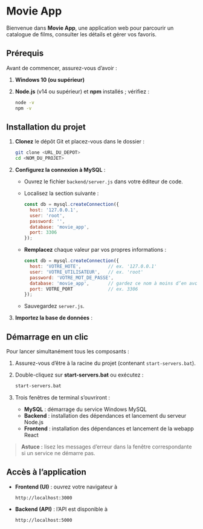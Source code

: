 # Movie App

Bienvenue dans **Movie App**, une application web pour parcourir un catalogue de films, consulter les détails et gérer vos favoris.

## Prérequis

Avant de commencer, assurez-vous d’avoir :

1. **Windows 10 (ou supérieur)**
2. **Node.js** (v14 ou supérieur) et **npm** installés ; vérifiez :

   ```bash
   node -v
   npm -v
   ```

## Installation du projet

1. **Clonez** le dépôt Git et placez-vous dans le dossier :

   ```bash
   git clone <URL_DU_DEPOT>
   cd <NOM_DU_PROJET>
   ```

2. **Configurez la connexion à MySQL** :

   * Ouvrez le fichier `backend/server.js` dans votre éditeur de code.
   * Localisez la section suivante :

     ```js
     const db = mysql.createConnection({
       host: '127.0.0.1',
       user: 'root',
       password: '',
       database: 'movie_app',
       port: 3306
     });
     ```
   * **Remplacez** chaque valeur par vos propres informations :

     ```js
     const db = mysql.createConnection({
       host: 'VOTRE_HOTE',          // ex. '127.0.0.1'
       user: 'VOTRE_UTILISATEUR',   // ex. 'root'
       password: 'VOTRE_MOT_DE_PASSE',
       database: 'movie_app',       // gardez ce nom à moins d’en avoir créé un différent
       port: VOTRE_PORT             // ex. 3306
     });
     ```
   * Sauvegardez `server.js`.

3. **Importez la base de données** :

## Démarrage en un clic

Pour lancer simultanément tous les composants :

1. Assurez-vous d’être à la racine du projet (contenant `start-servers.bat`).
2. Double-cliquez sur **start-servers.bat** ou exécutez :

   ```bash
   start-servers.bat
   ```
3. Trois fenêtres de terminal s’ouvriront :

   * **MySQL** : démarrage du service Windows MySQL
   * **Backend** : installation des dépendances et lancement du serveur Node.js
   * **Frontend** : installation des dépendances et lancement de la webapp React

> **Astuce :** lisez les messages d’erreur dans la fenêtre correspondante si un service ne démarre pas.

## Accès à l’application

* **Frontend (UI)** : ouvrez votre navigateur à

  ```
  http://localhost:3000
  ```
* **Backend (API)** : l’API est disponible à

  ```
  http://localhost:5000
  ```


